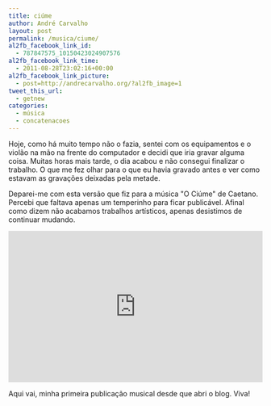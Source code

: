 ```yaml
---
title: ciúme
author: André Carvalho
layout: post
permalink: /musica/ciume/
al2fb_facebook_link_id:
  - 787847575_10150423024907576
al2fb_facebook_link_time:
  - 2011-08-28T23:02:16+00:00
al2fb_facebook_link_picture:
  - post=http://andrecarvalho.org/?al2fb_image=1
tweet_this_url:
  - getnew
categories:
  - música
  - concatenacoes
---
```


Hoje, como há muito tempo não o fazia, sentei com os equipamentos e o violão na mão na frente do computador e decidi que iria gravar alguma coisa. Muitas horas mais tarde, o dia acabou e não consegui finalizar o trabalho. O que me fez olhar para o que eu havia gravado antes e ver como estavam as gravações deixadas pela metade.

Deparei-me com esta versão que fiz para a música "O Ciúme" de Caetano. Percebi que faltava apenas um temperinho para ficar publicável. Afinal como dizem não acabamos trabalhos artísticos, apenas desistimos de continuar mudando.

<iframe width="100%" height="300" scrolling="no" frameborder="no" src="https://w.soundcloud.com/player/?url=https%3A//api.soundcloud.com/tracks/22101298&amp;auto_play=false&amp;hide_related=false&amp;show_comments=true&amp;show_user=true&amp;show_reposts=false&amp;visual=true"></iframe>

Aqui vai, minha primeira publicação musical desde que abri o blog. Viva!
